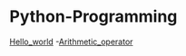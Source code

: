 # Python-Programming
[Hello_world](https://github.com/neerajsingh116/Python-Programming/blob/master/Hello_world)
-[Arithmetic_operator](https://github.com/neerajsingh116/Python-Programming/blob/master/Arithmetic_operator)
